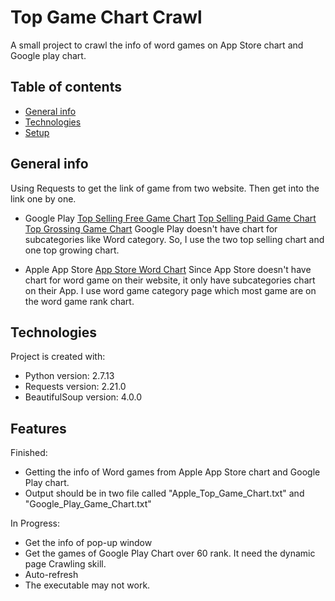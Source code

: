 # Top Game Chart Crawl
A small project to crawl the info of word games on App Store chart and Google play chart.

## Table of contents
* [General info](#general-info)
* [Technologies](#technologies)
* [Setup](#setup)

## General info
Using Requests to get the link of game from two website.
Then get into the link one by one.


* Google Play
[Top Selling Free Game Chart](https://play.google.com/store/apps/category/GAME/collection/topselling_free)
[Top Selling Paid Game Chart](https://play.google.com/store/apps/category/GAME/collection/topselling_paid)
[Top Grossing Game Chart](https://play.google.com/store/apps/category/GAME/collection/topgrossing)
Google Play doesn't have chart for subcategories like Word category. So, I use the two top selling chart and one top growing chart.

* Apple App Store
[App Store Word Chart](https://itunes.apple.com/us/genre/ios-games-word/id7019?mt=8)
Since App Store doesn't have chart for word game on their website, it only have subcategories chart on their App. I use word game category page which most game are on the word game rank chart.

## Technologies
Project is created with:
* Python        version: 2.7.13
* Requests      version: 2.21.0
* BeautifulSoup version: 4.0.0

## Features

Finished:
* Getting the info of Word games from Apple App Store chart and Google Play chart.
* Output should be in two file called "Apple_Top_Game_Chart.txt" and "Google_Play_Game_Chart.txt"

In Progress:
* Get the info of pop-up window
* Get the games of Google Play Chart over 60 rank. It need the dynamic page Crawling skill. 
* Auto-refresh
* The executable may not work. 
